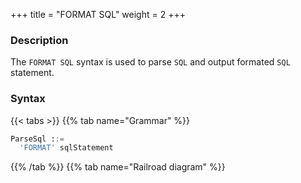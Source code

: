 +++
title = "FORMAT SQL"
weight = 2
+++

### Description

The `FORMAT SQL` syntax is used to parse `SQL` and output formated `SQL` statement.

### Syntax

{{< tabs >}}
{{% tab name="Grammar" %}}
```sql
ParseSql ::=
  'FORMAT' sqlStatement  
```
{{% /tab %}}
{{% tab name="Railroad diagram" %}}
<iframe frameborder="0" name="diagram" id="diagram" width="100%" height="100%"></iframe>
{{% /tab %}}
{{< /tabs >}}

### Return Value Description

| Column                   | Description               |
|--------------------------|---------------------------|
| formatted_result         | formated SQL statement    |

### Example

- Parse `SQL` and output formated `SQL` statement

```sql
FORMAT SELECT * FROM t_order;
```

```sql
mysql> FORMAT SELECT * FROM t_order;
+-------------------------+
| formatted_result        |
+-------------------------+
| SELECT *
FROM t_order; |
+-------------------------+
1 row in set (0.00 sec)
```

### Reserved word

`FORMAT`

### Related links

- [Reserved word](/en/reference/distsql/syntax/reserved-word/)
